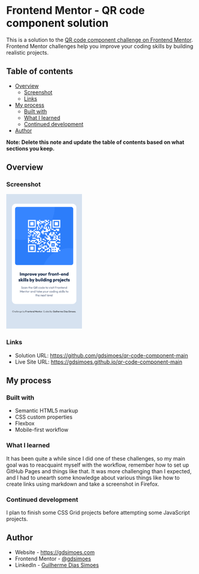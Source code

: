 # Frontend Mentor - QR code component solution

This is a solution to the [QR code component challenge on Frontend Mentor](https://www.frontendmentor.io/challenges/qr-code-component-iux_sIO_H). Frontend Mentor challenges help you improve your coding skills by building realistic projects. 

## Table of contents

- [Overview](#overview)
  - [Screenshot](#screenshot)
  - [Links](#links)
- [My process](#my-process)
  - [Built with](#built-with)
  - [What I learned](#what-i-learned)
  - [Continued development](#continued-development)
- [Author](#author)

**Note: Delete this note and update the table of contents based on what sections you keep.**

## Overview

### Screenshot

<img src="./screenshot.png" alt="Screenshot of the website" width="40%">

### Links

- Solution URL: <https://github.com/gdsimoes/qr-code-component-main>
- Live Site URL: <https://gdsimoes.github.io/qr-code-component-main>

## My process

### Built with

- Semantic HTML5 markup
- CSS custom properties
- Flexbox
- Mobile-first workflow

### What I learned

It has been quite a while since I did one of these challenges, so my main goal was to reacquaint myself with the workflow, remember how to set up GitHub Pages and things like that. It was more challenging than I expected, and I had to unearth some knowledge about various things like how to create links using markdown and take a screenshot in Firefox.

### Continued development

I plan to finish some CSS Grid projects before attempting some JavaScript projects.

## Author

-   Website - <https://gdsimoes.com>
-   Frontend Mentor - [@gdsimoes](https://www.frontendmentor.io/profile/gdsimoes)
-   LinkedIn - [Guilherme Dias Simoes](https://www.linkedin.com/in/gdsimoes)
